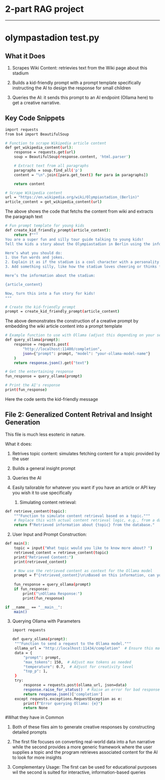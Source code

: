 # 2-part RAG project

--------------------------------------------

# olympastadion test.py


## **What it Does**


1) Scrapes Wiki Content: retrievies text from the Wiki page about this stadium

2) Builds a kid-friendly prompt with a prompt template specifically instructing the AI to design the response for small children

3) Queries the AI: it sends this prompt to an AI endpoint (Ollama here) to get a creative narrative.


## Key Code Snippets

```bash
import requests
from bs4 import BeautifulSoup

# Function to scrape Wikipedia article content
def get_wikipedia_content(url):
    response = requests.get(url)
    soup = BeautifulSoup(response.content, 'html.parser')

    # Extract text from all paragraphs
    paragraphs = soup.find_all('p')
    content = "\n".join([para.get_text() for para in paragraphs])

    return content

# Scrape Wikipedia content
url = "https://en.wikipedia.org/wiki/Olympiastadion_(Berlin)"
article_content = get_wikipedia_content(url)
```

The above shows the code that fetchs the content from wiki and extracts the paragraph text


```bash
# Fun prompt template for young kids
def create_kid_friendly_prompt(article_content):
    return f"""
You are a super fun and silly tour guide talking to young kids! 
Tell the kids a story about the Olympiastadion in Berlin using the information below.

Here’s what you should do:
1. Use fun words and jokes.
2. Explain it as if the stadium is a cool character with a personality.
3. Add something silly, like how the stadium loves cheering or thinks footballs are giant cookies!

Here’s the information about the stadium:

{article_content}

Now, turn this into a fun story for kids!
"""

# Create the kid-friendly prompt
prompt = create_kid_friendly_prompt(article_content)
```
The above demonstrates the construction of a creative prompt by embedding the wiki article content into a prompt template


```bash
# Example function to use with Ollama (adjust this depending on your setup)
def query_ollama(prompt):
    response = requests.post(
        "http://localhost:11400/completion",
        json={"prompt": prompt, "model": "your-ollama-model-name"}
    )
    return response.json().get("text")

# Get the entertaining response
fun_response = query_ollama(prompt)

# Print the AI's response
print(fun_response)
```
Here the code sents the kid-friendly message


## File 2: Generalized Content Retrival and Insight Generation

This file is much less esoteric in nature. 

What it does:
1) Retrives topic content: simulates fetching content for a topic provided by the user

2) Builds a general insight prompt

3) Queries the AI

4) Easily tailorable for whatever you want if you have an article or API key you wish it to use specifically

   1. Simulating content retrieval:

```bash
def retrieve_content(topic):
    """Function to simulate content retrieval based on a topic."""
    # Replace this with actual content retrieval logic, e.g., from a database or API
    return f"Retrieved information about {topic} from the database."
```


2. User Input and Prompt Construction:

```bash
def main():
    topic = input("What topic would you like to know more about? ")
    retrieved_content = retrieve_content(topic)
    print("Retrieved Content:")
    print(retrieved_content)

    # Now use the retrieved content as context for the Ollama model
    prompt = f"{retrieved_content}\n\nBased on this information, can you provide more insights about {topic}?"
    
    fun_response = query_ollama(prompt)
    if fun_response:
        print("\nOllama Response:")
        print(fun_response)

if __name__ == "__main__":
    main()
```

3. Querying Ollama with Parameters

   ```bash
   import requests

   def query_ollama(prompt):
    """Function to send a request to the Ollama model."""
    ollama_url = "http://localhost:11434/completion"  # Ensure this matches your Ollama URL and port
    data = {
        "prompt": prompt,
        "max_tokens": 150,  # Adjust max tokens as needed
        "temperature": 0.7,  # Adjust for creativity level
        "top_p": 1,
    }
    try:
        response = requests.post(ollama_url, json=data)
        response.raise_for_status()  # Raise an error for bad responses
        return response.json()['completion']
    except requests.exceptions.RequestException as e:
        print(f"Error querying Ollama: {e}")
        return None
   ```

#What they have in Common

1) Both of these files aim to generate creative responses by constructing detailed prompts

2) The first file focuses on converting real-world data into a fun narrative while the second provides a more generic framework where the user supplies a topic and the program retrieves associated content for the AI to look for more insights

3) Complementary Usage: The first can be used for educational purposes wil the second is suited for interactive, information-based queries
   
